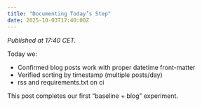```yaml
---
title: "Documenting Today’s Step"
date: 2025-10-03T17:40:00Z
---
```


_Published at 17:40 CET._

Today we:

- Confirmed blog posts work with proper datetime front-matter
- Verified sorting by timestamp (multiple posts/day)
- rss and requirements.txt on ci

This post completes our first “baseline + blog” experiment.
